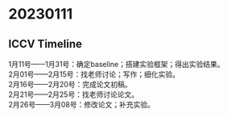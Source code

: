 # 20230111
## ICCV Timeline
1月11号——1月31号：确定baseline；搭建实验框架；得出实验结果。  
2月01号——2月15号：找老师讨论；写作；细化实验。  
2月16号——2月20号：完成论文初稿。  
2月21号——2月25号：找老师讨论论文。  
2月26号——3月08号：修改论文；补充实验。  